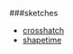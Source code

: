 ###sketches

* [crosshatch](https://sohanmurthy.github.io/crosshatch)
* [shapetime](htps://sohanmurthy.github.io/shapetime)

